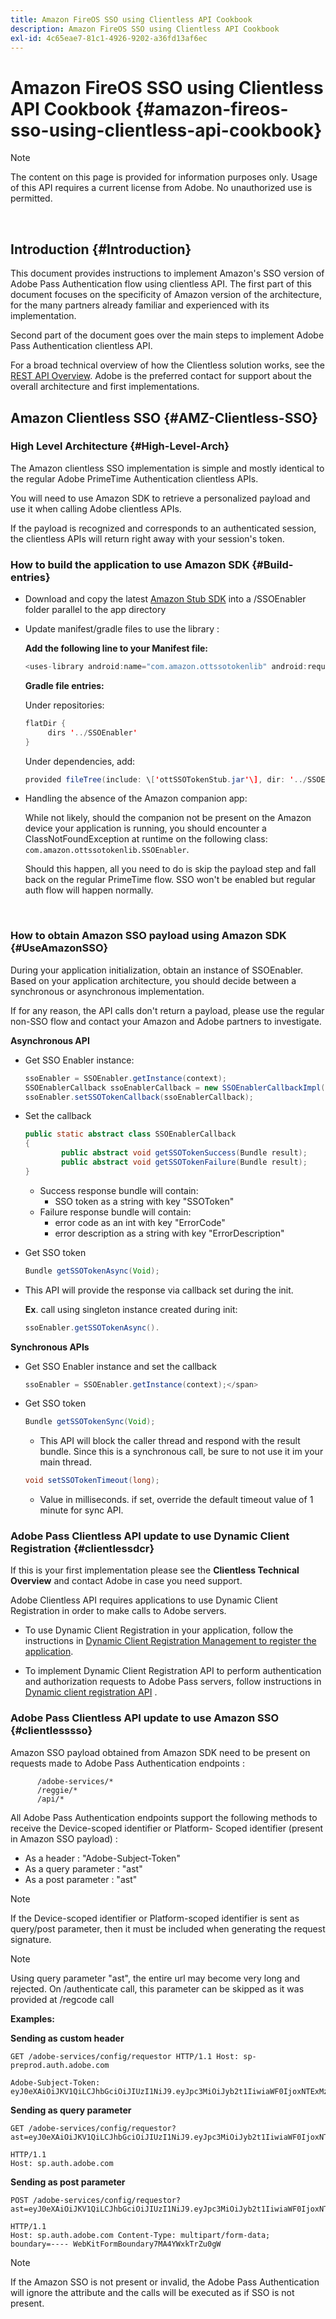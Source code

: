 ```yaml
---
title: Amazon FireOS SSO using Clientless API Cookbook
description: Amazon FireOS SSO using Clientless API Cookbook
exl-id: 4c65eae7-81c1-4926-9202-a36fd13af6ec
---
```

# Amazon FireOS SSO using Clientless API Cookbook {#amazon-fireos-sso-using-clientless-api-cookbook}

>[!NOTE]
>
>The content on this page is provided for information purposes only. Usage of this API requires a current license from Adobe. No unauthorized use is permitted.

</br>

## Introduction {#Introduction}

This document provides instructions to implement Amazon's SSO version of Adobe Pass Authentication flow using clientless API. The first part of this document focuses on the specificity of Amazon version of the architecture, for the many partners already familiar and experienced with its implementation.

Second part of the document goes over the main steps to implement Adobe Pass Authentication clientless API.

For a broad technical overview of how the Clientless solution works, see the [REST API Overview](/help/authentication/rest-api-overview.md). Adobe is the preferred contact for support about the overall architecture and first implementations.

## Amazon Clientless SSO {#AMZ-Clientless-SSO}

### High Level Architecture {#High-Level-Arch}

The Amazon clientless SSO implementation is simple and mostly identical to the regular Adobe PrimeTime Authentication clientless APIs.

You will need to use Amazon SDK to retrieve a personalized payload and use it when calling Adobe clientless APIs.

If the payload is recognized and corresponds to an authenticated session, the clientless APIs will return right away with your session's token.

### How to build the application to use Amazon SDK {#Build-entries}

* Download and copy the latest [Amazon Stub SDK](https://tve.zendesk.com/hc/en-us/article_attachments/360064368131/ottSSOTokenLib_v1.jar) into a /SSOEnabler folder parallel to the app directory
* Update manifest/gradle files to use the library :

    **Add the following line to your Manifest file:**

    ```Java
    <uses-library android:name="com.amazon.ottssotokenlib" android:required="false"/\>
    ```

    **Gradle file entries:**

    Under repositories:

    ```java
    flatDir {
         dirs '../SSOEnabler'
    }
    ```

    Under dependencies, add:
    
    ```Java
    provided fileTree(include: \['ottSSOTokenStub.jar'\], dir: '../SSOEnabler')
    ```


* Handling the absence of the Amazon companion app:

    While not likely, should the companion not be present on the Amazon device your application is running, you should encounter a ClassNotFoundException at runtime on the following class: `com.amazon.ottssotokenlib.SSOEnabler`.

    Should this happen, all you need to do is skip the payload step and fall back on the regular PrimeTime flow. SSO won't be enabled but regular auth flow will happen normally.

</br>

### How to obtain Amazon SSO payload using Amazon SDK {#UseAmazonSSO}

During your application initialization, obtain an instance of SSOEnabler. Based on your application architecture, you should decide between a synchronous or asynchronous implementation.

If for any reason, the API calls don't return a payload, please use the regular non-SSO flow and contact your Amazon and Adobe partners to investigate.

**Asynchronous API**

* Get SSO Enabler instance:

  ```Java
  ssoEnabler = SSOEnabler.getInstance(context);
  SSOEnablerCallback ssoEnablerCallback = new SSOEnablerCallbackImpl();
  ssoEnabler.setSSOTokenCallback(ssoEnablerCallback);
  ```


* Set the callback 

  ```java
  public static abstract class SSOEnablerCallback
  {
          public abstract void getSSOTokenSuccess(Bundle result);
          public abstract void getSSOTokenFailure(Bundle result);
  }
  ```

    * Success response bundle will contain:
        * SSO token as a string with key "SSOToken"
    * Failure response bundle will contain:
        * error code as an int with key "ErrorCode"
        * error description as a string with key "ErrorDescription"


* Get SSO token

  ```JAVA
  Bundle getSSOTokenAsync(Void);
  ```

* This API will provide the response via callback set during the init.

  **Ex**. call using singleton instance created during init:

  ```JAVA
  ssoEnabler.getSSOTokenAsync().
  ```


**Synchronous APIs**

* Get SSO Enabler instance and set the callback

  ```JAVA
  ssoEnabler = SSOEnabler.getInstance(context);</span>
  ```

* Get SSO token

  ```JAVA
  Bundle getSSOTokenSync(Void);
  ```

    * This API will block the caller thread and respond with the result bundle. Since this is a synchronous call, be sure to not use it im your main thread.

  ```JAVA
  void setSSOTokenTimeout(long);
  ```

    * Value in milliseconds. if set, override the default timeout value of 1 minute for sync API.


### Adobe Pass Clientless API update to use Dynamic Client Registration {#clientlessdcr}

If this is your first implementation please see the **Clientless Technical Overview** and contact Adobe in case you need support.

Adobe Clientless API requires applications to use Dynamic Client Registration in order to make calls to Adobe servers.

*   To use Dynamic Client Registration in your application, follow the instructions in [ Dynamic Client Registration Management to register the application](/help/authentication/dynamic-client-registration-management.md).

*   To implement Dynamic Client Registration API to perform authentication and authorization requests to Adobe Pass servers, follow instructions in [Dynamic client registration API](/help/authentication/dynamic-client-registration-api.md) .

### Adobe Pass Clientless API update to use Amazon SSO {#clientlesssso}

Amazon SSO payload obtained from Amazon SDK need to be present on requests made to Adobe Pass Authentication endpoints :

```
      /adobe-services/*
      /reggie/*
      /api/*
```


All Adobe Pass Authentication endpoints support the following methods to receive the Device-scoped identifier or Platform- Scoped identifier (present in Amazon SSO payload) :

* As a header : "Adobe-Subject-Token"
* As a query parameter : "ast"
* As a post parameter : "ast"


>[!NOTE]
>
>If the Device-scoped identifier or Platform-scoped identifier is sent as query/post parameter, then it must be included when generating the request signature.

>[!NOTE]
>
>Using query parameter "ast", the entire url may become very long and rejected. On /authenticate call, this parameter can be skipped as it was provided at /regcode call

**Examples:**

**Sending as custom header**

```HTTPS
GET /adobe-services/config/requestor HTTP/1.1 Host: sp-preprod.auth.adobe.com

Adobe-Subject-Token: eyJ0eXAiOiJKV1QiLCJhbGciOiJIUzI1NiJ9.eyJpc3MiOiJyb2t1IiwiaWF0IjoxNTExMzY4ODAyLCJleHAiOjE1NDI5MDQ4MDIsImF1ZCI6ImFkb2JlIiwic3ViIjoiNWZjYzMwODctYWJmZi00OGU4LWJhZTgtODQzODViZTFkMzQwIiwiZGlkIjoiY2FmZjQ1ZDAtM2NhMy00MDg3LWI2MjMtNjFkZjNhMmNlOWM4In0.JlBFhNhNCJCDXLwBjy5tt3PtPcqbMKEIGZ6sr2NA
```

**Sending as query parameter**

```HTTPS
GET /adobe-services/config/requestor?ast=eyJ0eXAiOiJKV1QiLCJhbGciOiJIUzI1NiJ9.eyJpc3MiOiJyb2t1IiwiaWF0IjoxNTExMzY4ODAyLCJleHAiOjE1NDI5MDQ4MDIsImF1ZCI6ImFkb2JlIiwic3ViIjoiNWZjYzMwODctYWJmZi00OGU4LWJhZTgtODQzODViZTFkMzQwIiwiZGlkIjoiY2FmZjQ1ZDAtM2NhMy00MDg3LWI2MjMtNjFkZjNhMmNlOWM4In0.JlBFhNhNCJCDXLwBjy5tt3PtPcqbMKEIGZ6sr2NA

HTTP/1.1
Host: sp.auth.adobe.com
```


**Sending as post parameter**


```HTTPS
POST /adobe-services/config/requestor?ast=eyJ0eXAiOiJKV1QiLCJhbGciOiJIUzI1NiJ9.eyJpc3MiOiJyb2t1IiwiaWF0IjoxNTExMzY4ODAyLCJleHAiOjE1NDI5MDQ4MDIsImF1ZCI6ImFkb2JlIiwic3ViIjoiNWZjYzMwODctYWJmZi00OGU4LWJhZTgtODQzODViZTFkMzQwIiwiZGlkIjoiY2FmZjQ1ZDAtM2NhMy00MDg3LWI2MjMtNjFkZjNhMmNlOWM4In0.Jl\_BFhN\_h\_NCJCDXLwBjy5tt3PtPcqbMKEIGZ6sr2NA

HTTP/1.1
Host: sp.auth.adobe.com Content-Type: multipart/form-data;
boundary=---- WebKitFormBoundary7MA4YWxkTrZu0gW
```

>[!NOTE]
>
>If the Amazon SSO is not present or invalid, the Adobe Pass Authentication will ignore the attribute and the calls will be executed as if SSO is not present.
